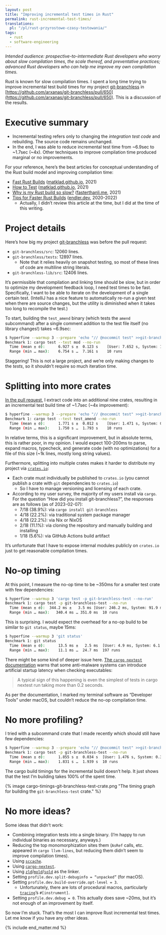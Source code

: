 ```yaml
---
layout: post
title: "Improving incremental test times in Rust"
permalink: rust-incremental-test-times/
translations:
  pl: "/pl/rust-przyrostowe-czasy-testowania/"
tags:
  - rust
  - software-engineering
---
```


_Intended audience: prospective-to-intermediate Rust developers who worry about slow compilation times, the scale thereof, and preventative practices; advanced Rust developers who can help me improve my own compilation times._

Rust is known for slow compilation times. I spent a long time trying to improve incremental test build times for my project [git-branchless](https://github.com/arxanas/git-branchless) in [https://github.com/arxanas/git-branchless/pull/650](https://github.com/arxanas/git-branchless/pull/650). This is a discussion of the results.


# Executive summary



* Incremental testing refers only to changing the _integration test code_ and rebuilding. The source code remains unchanged.
* In the end, I was able to reduce incremental test time from ~6.9sec to ~1.7sec (~4x). Other techniques to improve compilation time produced marginal or no improvements.

For your reference, here’s the best articles for conceptual understanding of the Rust build model and improving compilation time:



* [Fast Rust Builds](https://matklad.github.io/2021/09/04/fast-rust-builds.html) ([matklad.github.io](https://matklad.github.io), 2021)
* [How to Test](https://matklad.github.io/2021/05/31/how-to-test.html) ([matklad.github.io](https://matklad.github.io), 2021)
* [Why is my Rust build so slow?](https://fasterthanli.me/articles/why-is-my-rust-build-so-slow) ([fasterthanli.me](https://fasterthanli.me/), 2021)
* [Tips for Faster Rust Builds](https://endler.dev/2020/rust-compile-times/) ([endler.dev](https://endler.dev), 2020-2022)
    * Actually, I didn’t review this article at the time, but I did at the time of this writing.


# Project details

Here’s how big my project [git-branchless](https://github.com/arxanas/git-branchless) was before the pull request:



* `git-branchless/src`: 12060 lines.
* `git-branchless/tests`: 12897 lines.
    * Note that it relies heavily on snapshot testing, so most of these lines of code are multiline string literals.
* `git-branchless-lib/src`: 12406 lines.

It’s permissible that compilation and linking time should be slow, but in order to optimize my development feedback loop, I need test times to be fast. Specifically, I want to be able to iterate on the development of a single certain test. (IntelliJ has a nice feature to automatically re-run a given test when there are source changes, but the utility is diminished when it takes too long to recompile the test.)

To start, building the `test_amend` binary (which tests the `amend` subcommand) after a single comment addition to the test file itself (no library changes!) takes ~6.9sec:

```bash
$ hyperfine --warmup 3 --prepare 'echo "// @nocommit test" >>git-branchless/tests/command/test_amend.rs' 'cargo test --test mod --no-run'   
Benchmark 1: cargo test --test mod --no-run
  Time (mean ± σ):      6.927 s ±  0.123 s    [User: 7.652 s, System: 1.738 s]
  Range (min … max):    6.754 s …  7.161 s    10 runs
```

Staggering! This is not a large project, and we’re only making changes to the _tests_, so it shouldn’t require so much iteration time.


# Splitting into more crates

[In the pull request](https://github.com/arxanas/git-branchless/pull/650), I extract code into an additional nine crates, resulting in an incremental test build time of ~1.7sec (~4x improvement):

```bash
$ hyperfine --warmup 3 --prepare 'echo "// @nocommit test" >>git-branchless/tests/test_amend.rs' 'cargo test --test test_amend --no-run'   
Benchmark 1: cargo test --test test_amend --no-run
  Time (mean ± σ):      1.771 s ±  0.012 s    [User: 1.471 s, System: 0.330 s]
  Range (min … max):    1.750 s …  1.793 s    10 runs
```

In relative terms, this is a significant improvement, but in absolute terms, this is rather poor, in my opinion. I would expect 100-200ms to parse, expand macros, typecheck, and generate code (with no optimizations) for a file of this size (~1k lines, mostly long string values).

Furthermore, splitting into multiple crates makes it harder to distribute my project via [`crates.io`](https://crates.io/):



* Each crate must individually be published to `crates.io` (you cannot publish a crate with `git` dependencies to `crates.io`)
    * So I have to manage versioning and licensing of each crate.
* According to my user survey, the majority of my users install via `cargo`. For the question “How did you install git-branchless?”, the responses are as follows (as of 2023-02-07):
    * 7/18 (38.9%): via `cargo install git-branchless`
    * 4/18 (22.2%): via traditional system package manager
    * 4/18 (22.2%): via Nix or NixOS
    * 2/18 (11.1%): via cloning the repository and manually building and installing
    * 1/18 (5.6%): via GitHub Actions build artifact

It’s unfortunate that I have to expose internal modules publicly on `crates.io` just to get reasonable compilation times.


# No-op timing

At this point, I measure the no-op time to be ~350ms for a smaller test crate with few dependencies:

```bash
$ hyperfine --warmup 3 'cargo test -p git-branchless-test --no-run'      	 
Benchmark 1: cargo test -p git-branchless-test --no-run
  Time (mean ± σ): 	344.2 ms ±   3.5 ms	[User: 246.2 ms, System: 91.9 ms]
  Range (min … max):   340.4 ms … 351.0 ms	10 runs
 ```

This is surprising. I would expect the overhead for a no-op build to be similar to `git status`, maybe 15ms:

```bash
$ hyperfine --warmup 3 'git status'
Benchmark 1: git status
  Time (mean ± σ):  	13.5 ms ±   2.5 ms	[User: 4.9 ms, System: 6.1 ms]
  Range (min … max):	11.1 ms …  24.7 ms	197 runs
```

There might be some kind of deeper issue here. [The `cargo nextest` documentation](https://nexte.st/book/antivirus-gatekeeper.html) warns that some anti-malware systems can introduce artificial startup latency when checking executables:

> A typical sign of this happening is even the simplest of tests in cargo nextest run taking more than 0.2 seconds.

As per the documentation, I marked my terminal software as “Developer Tools” under macOS, but couldn’t reduce the no-op compilation time.


# No more profiling?

I tried with a subcommand crate that I made recently which should still have few dependencies:

```bash
$ hyperfine --warmup 3 --prepare 'echo "// @nocommit test" >>git-branchless-test/tests/test_test.rs' 'cargo test -p git-branchless-test --no-run'
Benchmark 1: cargo test -p git-branchless-test --no-run
  Time (mean ± σ):  	1.855 s ±  0.034 s	[User: 1.476 s, System: 0.335 s]
  Range (min … max):	1.831 s …  1.939 s	10 runs
```

The cargo build timings for the incremental build doesn’t help. It just shows that the test I’m building takes 100% of the spent time.

{% image cargo-timings-git-branchless-test-crate.png "The timing graph for building the `git-branchless-test` crate." %}

# No more ideas?

Some ideas that didn’t work:



* Combining integration tests into a single binary. (I’m happy to run individual binaries as necessary, anyways.)
* Reducing the top monomorphization sites them (`AsRef` calls, etc. appeared in `cargo llvm-lines`, but reducing them didn’t seem to improve compilation times).
* Using [`sccache`](https://github.com/mozilla/sccache).
* Using [`cargo-nextest`](https://nexte.st/).
* Using [`zld`](https://github.com/michaeleisel/zld)/[`mold`](https://github.com/rui314/mold)/[`sold`](https://github.com/bluewhalesystems/sold) as the linker.
* Setting `profile.dev.split-debuginfo = “unpacked”` (for macOS).
* Setting `profile.dev.build-override.opt-level = 3`.
  * Unfortunately, there are lots of procedural macros, particularly [`tracing`](https://docs.rs/tracing/latest/tracing/)’s `#[instrument]`.
* Setting `profile.dev.debug = 0`. This actually does save ~20ms, but it’s not enough of an improvement by itself.

So now I’m stuck. That’s the most I can improve Rust incremental test times. Let me know if you have any other ideas.

{% include end_matter.md %}

